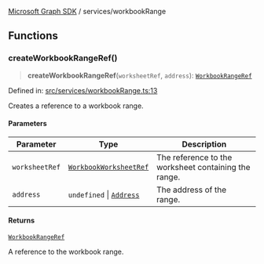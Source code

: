 [Microsoft Graph SDK](../README.md) / services/workbookRange

## Functions

### createWorkbookRangeRef()

> **createWorkbookRangeRef**(`worksheetRef`, `address`): [`WorkbookRangeRef`](../WorkbookRangeRef.md#workbookrangeref)

Defined in: [src/services/workbookRange.ts:13](https://github.com/Future-Secure-AI/microsoft-graph/blob/main/src/services/workbookRange.ts#L13)

Creates a reference to a workbook range.

#### Parameters

| Parameter | Type | Description |
| ------ | ------ | ------ |
| `worksheetRef` | [`WorkbookWorksheetRef`](../WorkbookWorksheetRef.md#workbookworksheetref) | The reference to the worksheet containing the range. |
| `address` | `undefined` \| [`Address`](../Address.md#address) | The address of the range. |

#### Returns

[`WorkbookRangeRef`](../WorkbookRangeRef.md#workbookrangeref)

A reference to the workbook range.
